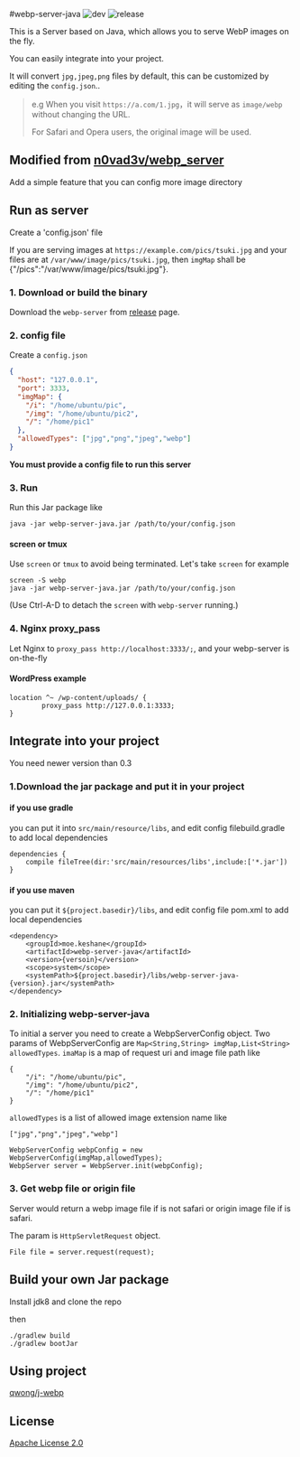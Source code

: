 #webp-server-java
![dev](https://github.com/webp-sh/webp_server_java/workflows/dev/badge.svg)
![release](https://github.com/webp-sh/webp_server_java/workflows/release/badge.svg)

This is a Server based on Java, which allows you to serve WebP images on the fly.

You can easily integrate into your project. 
 
It will convert `jpg,jpeg,png` files by default, this can be customized by editing the `config.json`.. 

> e.g When you visit `https://a.com/1.jpg`，it will serve as `image/webp` without changing the URL.
>
> For Safari and Opera users, the original image will be used.

## Modified from [n0vad3v/webp_server](https://github.com/n0vad3v/webp_server)
Add a simple feature that you can config more image directory

## Run as server
Create a 'config.json' file

If you are serving images at `https://example.com/pics/tsuki.jpg` and 
your files are at `/var/www/image/pics/tsuki.jpg`, then `imgMap` shall be {"/pics":"/var/www/image/pics/tsuki.jpg"}.

### 1. Download or build the binary
Download the `webp-server` from [release](https://github.com/webp-sh/webp_server_java/releases/) page.

### 2. config file
Create a `config.json` 
```json
{
  "host": "127.0.0.1",
  "port": 3333,
  "imgMap": {
    "/i": "/home/ubuntu/pic",
    "/img": "/home/ubuntu/pic2",
    "/": "/home/pic1"
  },
  "allowedTypes": ["jpg","png","jpeg","webp"]
}
```
**You must provide a config file to run this server**

### 3. Run
Run this Jar package like 
```
java -jar webp-server-java.jar /path/to/your/config.json
```

#### screen or tmux
Use `screen` or `tmux` to avoid being terminated. Let's take `screen` for example
```
screen -S webp
java -jar webp-server-java.jar /path/to/your/config.json
```
(Use Ctrl-A-D to detach the `screen` with `webp-server` running.)

### 4. Nginx proxy_pass
Let Nginx to `proxy_pass http://localhost:3333/;`, and your webp-server is on-the-fly
#### WordPress example
```
location ^~ /wp-content/uploads/ {
        proxy_pass http://127.0.0.1:3333;
}
```
## Integrate into your project
You need newer version than 0.3  

### 1.Download the jar package and put it in your project
#### if you use gradle
you can put it into `src/main/resource/libs`, and edit config filebuild.gradle to add local dependencies

```
dependencies {
    compile fileTree(dir:'src/main/resources/libs',include:['*.jar'])
}
```
#### if you use maven
you can put it `${project.basedir}/libs`, and edit config file pom.xml to add local dependencies

```
<dependency>  
    <groupId>moe.keshane</groupId>  
    <artifactId>webp-server-java</artifactId>  
    <version>{versoin}</version>  
    <scope>system</scope>  
    <systemPath>${project.basedir}/libs/webp-server-java-{version}.jar</systemPath>  
</dependency>
```
### 2. Initializing webp-server-java
To initial a server you need to create a WebpServerConfig object.
Two params of WebpServerConfig are `Map<String,String> imgMap,List<String> allowedTypes`.
`imaMap` is a map of request uri and image file path like
```
{
    "/i": "/home/ubuntu/pic",
    "/img": "/home/ubuntu/pic2",
    "/": "/home/pic1"
}
```
`allowedTypes` is a list of allowed image extension name like
```
["jpg","png","jpeg","webp"]
```
```
WebpServerConfig webpConfig = new WebpServerConfig(imgMap,allowedTypes);
WebpServer server = WebpServer.init(webpConfig);
``` 


### 3. Get webp file or origin file
Server would return a webp image file if is not safari or origin image file if is safari.

The param is `HttpServletRequest` object.
``` 
File file = server.request(request);
```

## Build your own Jar package
Install jdk8 and clone the repo

then
```
./gradlew build
./gradlew bootJar
```


## Using project
[qwong/j-webp](https://github.com/qwong/j-webp)

## License
[Apache License 2.0](./LICENSE)


